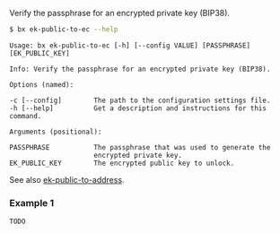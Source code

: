 Verify the passphrase for an encrypted private key (BIP38).  
```sh
$ bx ek-public-to-ec --help
```
```
Usage: bx ek-public-to-ec [-h] [--config VALUE] [PASSPHRASE]             
[EK_PUBLIC_KEY]                                                          

Info: Verify the passphrase for an encrypted private key (BIP38).        

Options (named):

-c [--config]        The path to the configuration settings file.        
-h [--help]          Get a description and instructions for this command.

Arguments (positional):

PASSPHRASE           The passphrase that was used to generate the        
                     encrypted private key.                              
EK_PUBLIC_KEY        The encrypted public key to unlock.
```
See also [ek-public-to-address](bx-ek-public-to-address).
### Example 1
```sh
TODO
```